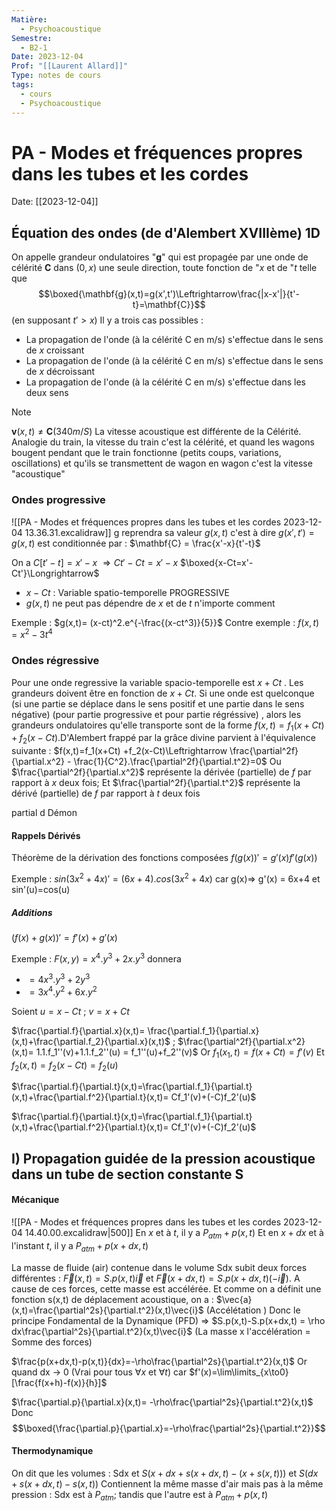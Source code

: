 ```yaml
---
Matière:
  - Psychoacoustique
Semestre:
  - B2-1
Date: 2023-12-04
Prof: "[[Laurent Allard]]"
Type: notes de cours
tags:
  - cours
  - Psychoacoustique
---
```

# PA - Modes et fréquences propres dans les tubes et les cordes
Date: [[2023-12-04]] 
## Équation des ondes (de d'Alembert XVIIIème) 1D
On appelle grandeur ondulatoires "$\mathbf{g}$" qui est propagée par une onde de célérité $\mathbf{C}$ dans $(0,x)$ une seule direction, toute fonction de "$x$ et de "$t$ telle que $$\boxed{\mathbf{g}(x,t)=g(x',t')\Leftrightarrow\frac{|x-x'|}{t'-t}=\mathbf{C}}$$ (en supposant $t'>x$)
Il y a trois cas possibles : 
- La propagation de l'onde (à la célérité C en m/s) s'effectue dans le sens de $x$ croissant
- La propagation de l'onde (à la célérité C en m/s) s'effectue dans le sens de $x$ décroissant
- La propagation de l'onde (à la célérité C en m/s) s'effectue dans les deux sens

>[!note]
>$\mathbf{v}(x,t)≠ \mathbf{C} (340m/S)$
>La vitesse acoustique est différente de la Célérité.
>Analogie du train, la vitesse du train c'est la célérité, et quand les wagons bougent pendant que le train fonctionne (petits coups, variations, oscillations) et qu'ils se transmettent de wagon en wagon c'est la vitesse "acoustique"

### Ondes progressive
![[PA - Modes et fréquences propres dans les tubes et les cordes 2023-12-04 13.36.31.excalidraw]]
g reprendra sa valeur $g(x,t)$ c'est à dire $g(x',t')=g(x,t)$ est conditionnée par : $\mathbf{C} = \frac{x'-x}{t'-t}$

On a $C[t'-t]=x'-x$
$\Rightarrow Ct'-Ct = x'-x$
$\boxed{x-Ct=x'-Ct'}\Longrightarrow$ 
- $x-Ct$ : Variable spatio-temporelle PROGRESSIVE 
- $g(x,t)$ ne peut pas dépendre de $x$ et de $t$ n'importe comment 

Exemple : $g(x,t)= (x-ct)^2.e^{-\frac{(x-ct^3)}{5}}$
Contre exemple : $f(x,t)= x^2-3t^4$

### Ondes régressive
Pour une onde regressive la variable spacio-temporelle est $x+Ct$ . Les grandeurs doivent être en fonction de $x+Ct$.
Si une onde est quelconque (si une partie se déplace dans le sens positif et une partie dans le sens négative) (pour partie progressive et pour partie régréssive) , alors les grandeurs ondulatoires qu'elle transporte sont de la forme $f(x,t)=f_1(x+Ct)+f_2(x-Ct)$.D'Alembert frappé par la grâce divine parvient à l'équivalence suivante : $f(x,t)=f_1(x+Ct) +f_2(x-Ct)\Leftrightarrow \frac{\partial^2f}{\partial.x^2} - \frac{1}{C^2}.\frac{\partial^2f}{\partial.t^2}=0$
Ou $\frac{\partial^2f}{\partial.x^2}$ représente la dérivée (partielle) de $f$ par rapport à $x$ deux fois;
Et  $\frac{\partial^2f}{\partial.t^2}$ représente la dérivé (partielle) de $f$ par rapport à $t$ deux fois

partial d
Démon
#### Rappels Dérivés 
Théorème de la dérivation des fonctions composées
$f(g(x))'=g'(x)f'(g(x))$

Exemple : 
$sin(3x^2+4x)'=(6x+4).cos(3x^2+4x)$ car g(x)$\Rightarrow$ g'(x) = 6x+4 et sin'(u)=cos(u)

##### Additions
$(f(x)+g(x))'=f'(x)+g'(x)$

Exemple : $F(x,y)= x^4.y^3+2x.y^3$ donnera 
- $= 4x^3.y^3 + 2y^3$
- $=3x^4.y^2 + 6x.y^2$

Soient $u=x-Ct$ ; $v=x+Ct$

$\frac{\partial.f}{\partial.x}(x,t)= \frac{\partial.f_1}{\partial.x}(x,t)+\frac{\partial.f_2}{\partial.x}(x,t)$ ; $\frac{\partial^2f}{\partial.x^2}(x,t)= 1.1.f_1''(v)+1.1.f_2''(u) = f_1''(u)+f_2''(v)$
Or $f_1(x_1,t)=f(x+Ct)=f'(v)$  Et $f_2(x,t)=f_2(x-Ct)=f_2(u)$ 

$\frac{\partial.f}{\partial.t}(x,t)=\frac{\partial.f_1}{\partial.t}(x,t)+\frac{\partial.f^2}{\partial.t}(x,t)= Cf_1'(v)+(-C)f_2'(u)$

$\frac{\partial.f}{\partial.t}(x,t)=\frac{\partial.f_1}{\partial.t}(x,t)+\frac{\partial.f^2}{\partial.t}(x,t)= Cf_1'(v)+(-C)f_2'(u)$

## I) Propagation guidée de la pression acoustique dans un tube de section constante S
#### Mécanique 
![[PA - Modes et fréquences propres dans les tubes et les cordes 2023-12-04 14.40.00.excalidraw|500]]
En $x$ et à $t$, il y a $P_{atm} + p(x,t)$
Et en $x+dx$ et à l'instant $t$, il y a $P_{atm}+p(x+dx,t)$

La masse de fluide (air) contenue dans le volume Sdx subit deux forces différentes  : 
$\overrightarrow{F}(x,t)=S.p(x,t)\vec{i}$ et $\overrightarrow{F}(x+dx,t)= S.p(x+dx,t)(-\vec{i})$. A cause de ces forces, cette masse est accélérée. Et comme on a définit une fonction s(x,t) de déplacement acoustique, on a :  $\vec{a}(x,t)=\frac{\partial^2s}{\partial.t^2}(x,t)\vec{i}$  (Accélétation )
Donc le principe Fondamental de la Dynamique (PFD) $\Rightarrow$ $S.p(x,t)-S.p(x+dx,t) = \rho dx\frac{\partial^2s}{\partial.t^2}(x,t)\vec{i}$  (La masse x l'accélération = Somme des forces)

$\frac{p(x+dx,t)-p(x,t)}{dx}=-\rho\frac{\partial^2s}{\partial.t^2}(x,t)$
Or quand dx $\rightarrow$ 0 (Vrai pour tous $\forall x$ et $\forall t$) car $f'(x)=\lim\limits_{x\to0} [\frac{f(x+h)-f(x)}{h}]$

$\frac{\partial.p}{\partial.x}(x,t)= -\rho\frac{\partial^2s}{\partial.t^2}(x,t)$
Donc $$\boxed{\frac{\partial.p}{\partial.x}=-\rho\frac{\partial^2s}{\partial.t^2}}$$

#### Thermodynamique
On dit que les volumes : Sdx et $S(x+dx+s(x+dx,t)-(x+s(x,t)))$ et $S(dx+s(x+dx,t)-s(x,t))$ Contiennent la même masse d'air mais pas à la même pression : Sdx est à $P_{atm}$; tandis que l'autre est à $P_{atm} +p(x,t)$
